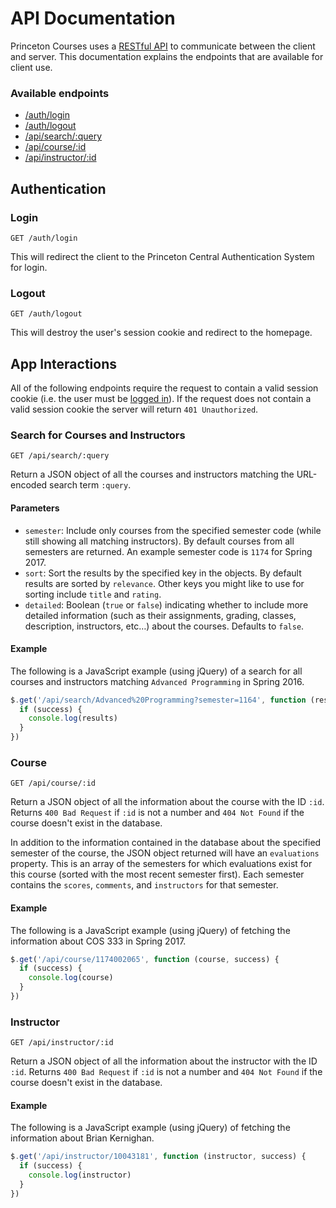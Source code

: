 # API Documentation
Princeton Courses uses a [RESTful API](https://en.wikipedia.org/wiki/Representational_state_transfer) to communicate between the client and server. This documentation explains the endpoints that are available for client use.

### Available endpoints
* [/auth/login](#login)
* [/auth/logout](#logout)
* [/api/search/:query](#search-for-courses-and-instructors)
* [/api/course/:id](#course)
* [/api/instructor/:id](#instructor)

## Authentication
### Login
```HTTP
GET /auth/login
```
This will redirect the client to the Princeton Central Authentication System for login.
### Logout
```HTTP
GET /auth/logout
```
This will destroy the user's session cookie and redirect to the homepage.

## App Interactions
All of the following endpoints require the request to contain a valid session cookie (i.e. the user must be [logged in](#login)). If the request does not contain a valid session cookie the server will return `401 Unauthorized`.
### Search for Courses and Instructors
```HTTP
GET /api/search/:query
```
Return a JSON object of all the courses and instructors matching the URL-encoded search term `:query`.
#### Parameters
* `semester`: Include only courses from the specified semester code (while still showing all matching instructors). By default courses from all semesters are returned. An example semester code is `1174` for Spring 2017.
* `sort`: Sort the results by the specified key in the objects. By default results are sorted by `relevance`. Other keys you might like to use for sorting include `title` and `rating`.
* `detailed`: Boolean (`true` or `false`) indicating whether to include more detailed information (such as their assignments, grading, classes, description, instructors, etc…) about the courses. Defaults to `false`.

#### Example
The following is a JavaScript example (using jQuery) of a search for all courses and instructors matching `Advanced Programming` in Spring 2016.
```JavaScript
$.get('/api/search/Advanced%20Programming?semester=1164', function (results, success) {
  if (success) {
    console.log(results)
  }
})
```

### Course
```HTTP
GET /api/course/:id
```
Return a JSON object of all the information about the course with the ID `:id`. Returns `400 Bad Request` if `:id` is not a number and `404 Not Found` if the course doesn't exist in the database.

In addition to the information contained in the database about the specified semester of the course, the JSON object returned will have an `evaluations` property. This is an array of the semesters for which evaluations exist for this course (sorted with the most recent semester first). Each semester contains the `scores`, `comments`, and `instructors` for that semester.

#### Example
The following is a JavaScript example (using jQuery) of fetching the information about COS 333 in Spring 2017.
```JavaScript
$.get('/api/course/1174002065', function (course, success) {
  if (success) {
    console.log(course)
  }
})
```

### Instructor
```HTTP
GET /api/instructor/:id
```
Return a JSON object of all the information about the instructor with the ID `:id`. Returns `400 Bad Request` if `:id` is not a number and `404 Not Found` if the course doesn't exist in the database.

#### Example
The following is a JavaScript example (using jQuery) of fetching the information about Brian Kernighan.
```JavaScript
$.get('/api/instructor/10043181', function (instructor, success) {
  if (success) {
    console.log(instructor)
  }
})
```
